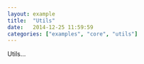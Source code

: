 ```yaml
---
layout: example
title:  "Utils"
date:   2014-12-25 11:59:59
categories: ["examples", "core", "utils"]
---
```


Utils...
